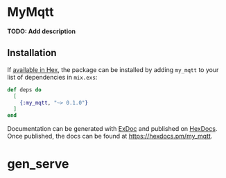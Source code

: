 # MyMqtt

**TODO: Add description**

## Installation

If [available in Hex](https://hex.pm/docs/publish), the package can be installed
by adding `my_mqtt` to your list of dependencies in `mix.exs`:

```elixir
def deps do
  [
    {:my_mqtt, "~> 0.1.0"}
  ]
end
```

Documentation can be generated with [ExDoc](https://github.com/elixir-lang/ex_doc)
and published on [HexDocs](https://hexdocs.pm). Once published, the docs can
be found at <https://hexdocs.pm/my_mqtt>.

# gen_serve
